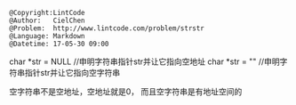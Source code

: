 ```
@Copyright:LintCode
@Author:   CielChen
@Problem:  http://www.lintcode.com/problem/strstr
@Language: Markdown
@Datetime: 17-05-30 09:00
```

char *str = NULL //申明字符串指针str并让它指向空地址
char *str = ""   //申明字符串指针str并让它指向空字符串

空字符串不是空地址，空地址就是0， 而且空字符串是有地址空间的